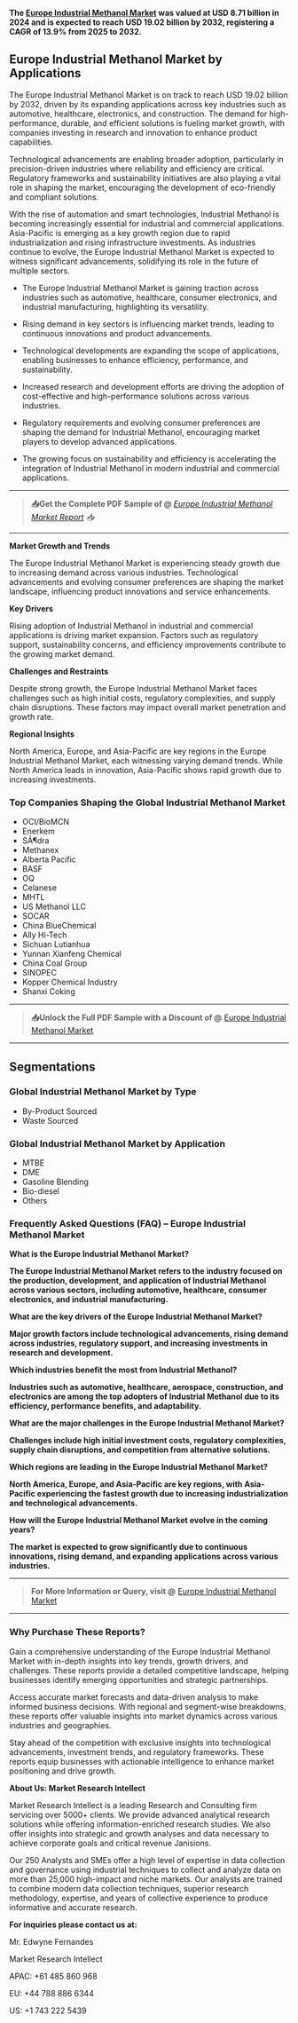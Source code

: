 <p><strong>The <a href="https://www.marketresearchintellect.com/download-sample/?rid=948083&amp;utm_source=Pulse-April-Europe&amp;utm_medium=852">Europe Industrial Methanol Market</a> was valued at USD 8.71 billion in 2024 and is expected to reach USD 19.02 billion by 2032, registering a CAGR of 13.9% from 2025 to 2032.</strong></p><h2>Europe Industrial Methanol Market by Applications&nbsp;</h2><p><p>The Europe Industrial Methanol Market is on track to reach USD 19.02 billion by 2032, driven by its expanding applications across key industries such as automotive, healthcare, electronics, and construction. The demand for high-performance, durable, and efficient solutions is fueling market growth, with companies investing in research and innovation to enhance product capabilities.</p><p>Technological advancements are enabling broader adoption, particularly in precision-driven industries where reliability and efficiency are critical. Regulatory frameworks and sustainability initiatives are also playing a vital role in shaping the market, encouraging the development of eco-friendly and compliant solutions.</p><p>With the rise of automation and smart technologies, Industrial Methanol is becoming increasingly essential for industrial and commercial applications. Asia-Pacific is emerging as a key growth region due to rapid industrialization and rising infrastructure investments. As industries continue to evolve, the Europe Industrial Methanol Market is expected to witness significant advancements, solidifying its role in the future of multiple sectors.</p></p><ul><li><p>The Europe Industrial Methanol Market is gaining traction across industries such as automotive, healthcare, consumer electronics, and industrial manufacturing, highlighting its versatility.</p></li><li><p>Rising demand in key sectors is influencing market trends, leading to continuous innovations and product advancements.</p></li><li><p>Technological developments are expanding the scope of applications, enabling businesses to enhance efficiency, performance, and sustainability.</p></li><li><p>Increased research and development efforts are driving the adoption of cost-effective and high-performance solutions across various industries.</p></li><li><p>Regulatory requirements and evolving consumer preferences are shaping the demand for Industrial Methanol, encouraging market players to develop advanced applications.</p></li><li><p>The growing focus on sustainability and efficiency is accelerating the integration of Industrial Methanol in modern industrial and commercial applications.</p></li></ul><hr /><blockquote><p><strong><span class="font-[700]">📥Get the Complete PDF Sample of @ </span></strong><em><span class="font-[700]"><a href="https://www.marketresearchintellect.com/download-sample/?rid=948083&amp;utm_source=Pulse-April-Europe&amp;utm_medium=852" target="_blank" data-tracking-control-name="article-ssr-frontend-pulse_little-text-block" data-tracking-will-navigate="" data-test-link="">Europe Industrial Methanol Market Report</a>&nbsp;📥</span></em></p></blockquote><hr /><p class="" data-start="77" data-end="360"><strong data-start="77" data-end="105">Market Growth and Trends</strong></p><p class="" data-start="77" data-end="360">The Europe Industrial Methanol Market is experiencing steady growth due to increasing demand across various industries. Technological advancements and evolving consumer preferences are shaping the market landscape, influencing product innovations and service enhancements.</p><p class="" data-start="362" data-end="606"><strong data-start="362" data-end="377">Key Drivers</strong></p><p class="" data-start="362" data-end="606">Rising adoption of Industrial Methanol in industrial and commercial applications is driving market expansion. Factors such as regulatory support, sustainability concerns, and efficiency improvements contribute to the growing market demand.</p><p class="" data-start="608" data-end="849"><strong data-start="608" data-end="637">Challenges and Restraints</strong></p><p class="" data-start="608" data-end="849">Despite strong growth, the Europe Industrial Methanol Market faces challenges such as high initial costs, regulatory complexities, and supply chain disruptions. These factors may impact overall market penetration and growth rate.</p><p class="" data-start="851" data-end="1095"><strong data-start="851" data-end="872">Regional Insights</strong></p><p class="" data-start="851" data-end="1095">North America, Europe, and Asia-Pacific are key regions in the Europe Industrial Methanol Market, each witnessing varying demand trends. While North America leads in innovation, Asia-Pacific shows rapid growth due to increasing investments.</p><p><h3>Top Companies Shaping the Global Industrial Methanol Market </h3><ul><li>OCI/BioMCN</li><li>Enerkem</li><li>SÃ¶dra</li><li>Methanex</li><li>Alberta Pacific</li><li>BASF</li><li>OQ</li><li>Celanese</li><li>MHTL</li><li>US Methanol LLC</li><li>SOCAR</li><li>China BlueChemical</li><li>Ally Hi-Tech</li><li>Sichuan Lutianhua</li><li>Yunnan Xianfeng Chemical</li><li>China Coal Group</li><li>SINOPEC</li><li>Kopper Chemical Industry</li><li>Shanxi Coking</li></ul></p><hr /><blockquote><p><strong>📥Unlock the Full PDF Sample with a Discount of @</strong> <a href="https://www.marketresearchintellect.com/ask-for-discount/?rid=948083&amp;utm_source=Pulse-April-Europe&amp;utm_medium=852">Europe Industrial Methanol Market</a></p></blockquote><hr /><p><h2>Segmentations</h2><h3>Global Industrial Methanol Market by Type</h3><ul><li>By-Product Sourced</li><li>Waste Sourced</li></ul><h3>Global Industrial Methanol Market by Application</h3><ul><li>MTBE</li><li>DME</li><li>Gasoline Blending</li><li>Bio-diesel</li><li>Others</li></ul></p><h3><strong>Frequently Asked Questions (FAQ) &ndash; Europe Industrial Methanol Market</strong></h3><p><strong>What is the Europe Industrial Methanol Market?</strong></p><p><strong>The Europe Industrial Methanol Market refers to the industry focused on the production, development, and application of Industrial Methanol across various sectors, including automotive, healthcare, consumer electronics, and industrial manufacturing.</strong></p><p><strong>What are the key drivers of the Europe Industrial Methanol Market?</strong></p><p><strong>Major growth factors include technological advancements, rising demand across industries, regulatory support, and increasing investments in research and development.</strong></p><p><strong>Which industries benefit the most from Industrial Methanol?</strong></p><p><strong>Industries such as automotive, healthcare, aerospace, construction, and electronics are among the top adopters of Industrial Methanol due to its efficiency, performance benefits, and adaptability.</strong></p><p><strong>What are the major challenges in the Europe Industrial Methanol Market?</strong></p><p><strong>Challenges include high initial investment costs, regulatory complexities, supply chain disruptions, and competition from alternative solutions.</strong></p><p><strong>Which regions are leading in the Europe Industrial Methanol Market?</strong></p><p><strong>North America, Europe, and Asia-Pacific are key regions, with Asia-Pacific experiencing the fastest growth due to increasing industrialization and technological advancements.</strong></p><p><strong>How will the Europe Industrial Methanol Market evolve in the coming years?</strong></p><p><strong>The market is expected to grow significantly due to continuous innovations, rising demand, and expanding applications across various industries.</strong></p><hr /><blockquote><p><span class="font-[700]"><strong>For More Information or Query, visit&nbsp;@</strong>&nbsp;</span><span class="font-[700]"><a href="https://www.marketresearchintellect.com/product/global-industrial-methanol-market/?utm_source=Linkedin&utm_medium=852" target="_blank" data-tracking-control-name="article-ssr-frontend-pulse_little-text-block" data-tracking-will-navigate="" data-test-link="">Europe Industrial Methanol Market</a></span></p></blockquote><hr /><h3><strong data-start="0" data-end="31">Why Purchase These Reports?</strong></h3><p class="" data-start="35" data-end="297">Gain a comprehensive understanding of the Europe Industrial Methanol Market with in-depth insights into key trends, growth drivers, and challenges. These reports provide a detailed competitive landscape, helping businesses identify emerging opportunities and strategic partnerships.</p><p class="" data-start="299" data-end="540">Access accurate market forecasts and data-driven analysis to make informed business decisions. With regional and segment-wise breakdowns, these reports offer valuable insights into market dynamics across various industries and geographies.</p><p class="" data-start="542" data-end="784">Stay ahead of the competition with exclusive insights into technological advancements, investment trends, and regulatory frameworks. These reports equip businesses with actionable intelligence to enhance market positioning and drive growth.</p><p><strong><span class="font-[700]">About Us: Market Research Intellect</span></strong></p><p><span class="">Market Research Intellect is a leading Research and Consulting firm servicing over 5000+ clients. We provide advanced analytical research solutions while offering information-enriched research studies.&nbsp;</span>We also offer insights into strategic and growth analyses and data necessary to achieve corporate goals and critical revenue Janisions.</p><p><span class="">Our 250 Analysts and SMEs offer a high level of expertise in data collection and governance using industrial techniques to collect and analyze data on more than 25,000 high-impact and niche markets. Our analysts are trained to combine modern data collection techniques, superior research methodology, expertise, and years of collective experience to produce informative and accurate research.</span></p><p><strong>For inquiries please contact us at:</strong></p><p>Mr. Edwyne Fernandes</p><p>Market Research Intellect</p><p>APAC: +61 485 860 968</p><p>EU: +44 788 886 6344</p><p>US: +1 743 222 5439</p>